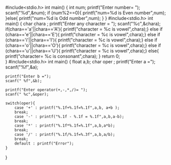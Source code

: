 #include<stdio.h>
int main()
{
	int num;
	printf("Enter number= ");
	scanf("%d",&num);
	if (num%2==0){
		printf("num=%d is Even number",num);
	}else{
		printf("num=%d is Odd number",num);
	}
}
#include<stdio.h>
int main()
{
char chara ;
printf("Enter any character = ");
scanf("%c",&chara);
if(chara=='a'||chara=='A'){
	printf("character = %c is vowel",chara);}
	else if (chara=='e'||chara=='E'){
	printf("character = %c is vowel",chara);}
	else if (chara=='i'||chara=='I'){
	printf("character = %c is vowel",chara);}
	else if (chara=='o'||chara=='O'){
	printf("character = %c is vowel",chara);}
	else if (chara=='u'||chara=='U'){
	printf("character = %c is vowel",chara);}
	else{
		printf("character= %c is consonant",chara);
	}
return 0;	
}
#include<stdio.h>
int main()
{
float a,b;
char oper ;
	printf("Enter a =");
	scanf("%f",&a);
	
	printf("Enter b =");
	scanf(" %f",&b);
	
	printf("Enter operator(+,-,*,/)= ");
	scanf(" %c",&oper);
	
	switch(oper){
		case '+' : printf("%.1f+%.1f=%.1f",a,b, a+b );
		break;
		case '-' : printf("%.1f - %.1f = %.1f",a,b,a-b);
		break;
		case '*' : printf("%.1f*%.1f=%.1f",a,b,a*b);
		break;
		case '/' : printf("%.1f/%.1f=%.3f",a,b,a/b);
		break;
		default : printf("Error");
	}
	
}
